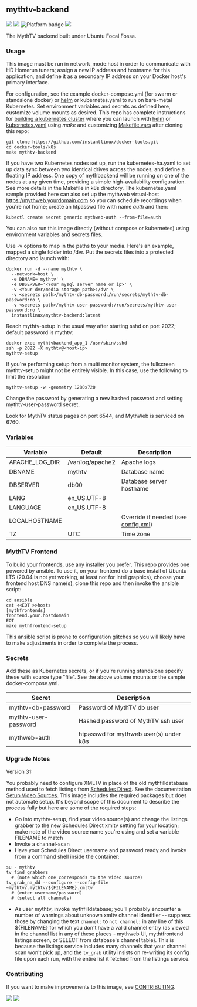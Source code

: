## mythtv-backend
[![](https://img.shields.io/docker/v/instantlinux/mythtv-backend?sort=date)](https://hub.docker.com/r/instantlinux/mythtv-backend/tags "Version badge") [![](https://img.shields.io/docker/image-size/instantlinux/mythtv-backend?sort=date)](https://github.com/instantlinux/docker-tools/-/blob/main/images/mythtv-backend "Image badge") ![](https://img.shields.io/badge/platform-amd64-blue "Platform badge") [![](https://img.shields.io/badge/dockerfile-latest-blue)](https://gitlab.com/instantlinux/docker-tools/-/blob/main/images/mythtv-backend/Dockerfile "dockerfile")

The MythTV backend built under Ubuntu Focal Fossa.

### Usage

This image must be run in network_mode:host in order to communicate with HD Homerun tuners; assign a new IP address and hostname for this application, and define it as a secondary IP address on your Docker host's primary interface.

For configuration, see the example docker-compose.yml (for swarm or standalone docker) or [helm](https://github.com/instantlinux/docker-tools/blob/main/images/helm) or kubernetes.yaml to run on bare-metal Kubernetes. Set environment variables and secrets as defined here, customize volume mounts as desired. This repo has complete instructions for
[building a kubernetes cluster](https://github.com/instantlinux/docker-tools/blob/main/k8s/README.md) where you can launch with [helm](https://github.com/instantlinux/docker-tools/tree/main/images/mythtv-backend/helm) or [kubernetes.yaml](https://github.com/instantlinux/docker-tools/blob/main/images/mythtv-backend/kubernetes.yaml) using _make_ and customizing [Makefile.vars](https://github.com/instantlinux/docker-tools/blob/main/k8s/Makefile.vars) after cloning this repo:
~~~
git clone https://github.com/instantlinux/docker-tools.git
cd docker-tools/k8s
make mythtv-backend
~~~

If you have two Kubernetes nodes set up, run the kubernetes-ha.yaml to set up data sync between two identical drives across the nodes, and define a floating IP address. One copy of mythbackend will be running on one of the nodes at any given time, providing a simple high-availability configuration. See more details in the Makefile in k8s directory. The kubernetes.yaml sample provided here can also set up the mythweb virtual-host https://mythweb.yourdomain.com so you can schedule recordings when you're not home; create an htpasswd file with name _auth_ and then:
~~~
kubectl create secret generic mythweb-auth --from-file=auth
~~~

You can also run this image directly (without compose or kubernetes) using environment variables and secrets files.

Use -v options to map in the paths to your media. Here's an example, mapped a single folder into /dvr. Put the secrets files into a protected directory and launch with:
~~~
docker run -d --name mythtv \
  --network=host \
  -e DBNAME='mythtv' \
  -e DBSERVER='<Your mysql server name or ip>' \
  -v <Your dvr/media storage path>:/dvr \
  -v <secrets path>/mythtv-db-password:/run/secrets/mythtv-db-password:ro \
  -v <secrets path>/mythtv-user-password:/run/secrets/mythtv-user-password:ro \
  instantlinux/mythtv-backend:latest
~~~

Reach mythtv-setup in the usual way after starting sshd on port 2022; default password is mythtv:
~~~
docker exec mythtvbackend_app_1 /usr/sbin/sshd
ssh -p 2022 -X mythtv@<host-ip>
mythtv-setup
~~~

If you're performing setup from a multi monitor system, the fullscreen mythtv-setup might not be entirely visible. In this case, use the following to limit the resolution
~~~
mythtv-setup -w -geometry 1280x720
~~~

Change the password by generating a new hashed password and setting mythtv-user-password secret.

Look for MythTV status pages on port 6544, and MythWeb is serviced on 6760.

### Variables
Variable | Default | Description
-------- | ------- | -----------
APACHE_LOG_DIR | /var/log/apache2 | Apache logs
DBNAME | mythtv | Database name
DBSERVER | db00 | Database server hostname
LANG | en_US.UTF-8 | 
LANGUAGE | en_US.UTF-8 | 
LOCALHOSTNAME | | Override if needed (see [config.xml](https://www.mythtv.org/wiki/Config.xml))
TZ | UTC | Time zone

### MythTV Frontend

To build your frontends, use any installer you prefer. This repo provides one powered by ansible. To use it, on your frontend do a base install of Ubuntu LTS (20.04 is not yet working, at least not for Intel graphics), choose your frontend host DNS name(s), clone this repo and then invoke the ansible script:
```
cd ansible
cat <<EOT >>hosts
[mythfrontends]
frontend.your.hostdomain
EOT
make mythfrontend-setup
```

This ansible script is prone to configuration glitches so you will likely have to make adjustments in order to complete the process.

### Secrets

Add these as Kubernetes secrets, or if you're running standalone specify these with source type "file". See the above volume mounts or the sample docker-compose.yml.

Secret | Description
------ | -----------
mythtv-db-password | Password of MythTV db user
mythtv-user-password | Hashed password of MythTV ssh user
mythweb-auth | htpasswd for mythweb user(s) under k8s

### Upgrade Notes

Version 31:

You probably need to configure XMLTV in place of the old mythfilldatabase method used to fetch listings from [Schedules Direct](https://www.schedulesdirect.org/). See the documentation [Setup Video Sources](https://www.mythtv.org/wiki/Setup_Video_Sources). This image includes the required packages but does not automate setup. It's beyond scope of this document to describe the process fully but here are some of the required steps:

* Go into mythtv-setup, find your video source(s) and change the listings grabber to the new Schedules Direct xmltv setting for your location; make note of the video source name you're using and set a variable FILENAME to match 
* Invoke a channel-scan
* Have your Schedules Direct username and password ready and invoke from a command shell inside the container:
```
su - mythtv
tv_find_grabbers
  # (note which one corresponds to the video source)
tv_grab_na_dd --configure --config-file ~mythtv/.mythtv/${FILENAME}.xmltv
  # (enter username/password)
  # (select all channels)
```
* As user mythtv, invoke mythfilldatabase; you'll probably encounter a number of warnings about unknown xmltv channel identifier -- suppress those by changing the text `channel:` to `not channel:` in any line of this ${FILENAME} for which you don't have a valid channel entry (as viewed in the channel list in any of these places - mythweb UI, mythtfrontend listings screen, or SELECT from database's channel table). This is because the listings service includes many channels that your channel scan won't pick up, and the `tv_grab` utility insists on re-writing its config file upon each run, with the entire list it fetched from the listings service.

### Contributing

If you want to make improvements to this image, see [CONTRIBUTING](https://github.com/instantlinux/docker-tools/blob/main/CONTRIBUTING.md).

[![](https://img.shields.io/badge/license-GPL--2.0-red.svg)](https://choosealicense.com/licenses/gpl-2.0/ "License badge") [![](https://img.shields.io/badge/code-mythtv%2Fmythtv-blue.svg)](https://github.com/mythtv/mythtv "Code repo")
